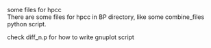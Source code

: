 some files for hpcc  
There are some files for hpcc in BP directory, like some combine_files python script.

  
  check diff_n.p for how to write gnuplot script
